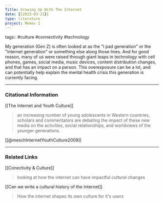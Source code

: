 ```yaml
---
Title: Growing Up With The Internet
date: {{2023-03-21}}
type: literature
project: Memex 2
---
```

tags:: #culture #connectivity #technology 

My generation (Gen Z) is often looked at as the "I pad generation" or the "internet generation" or something else along those lines. And for good reason, many of us were raised through giant leaps in technology with cell phones, games, social media, music devices, content distribution changes, and that has an impact on a person. This overexposure can be a lot, and can potentially help explain the mental health crisis this generation is currently facing.

---
### Citational Information
[[The Internet and Youth Culture]]
> an increasing number of young adolescents in Western countries, scholars and commentators are debating the impact of these new media on the activities, social relationships, and worldviews of the younger generations.

[[@meschInternetYouthCulture2009]]

---

### Related Links

[[Conectivity & Culture]]
>looking at how the internet can have impactful cultural changes

[[Can we write a cultural history of the Internet]]
> How the internet shapes its own culture for it's users